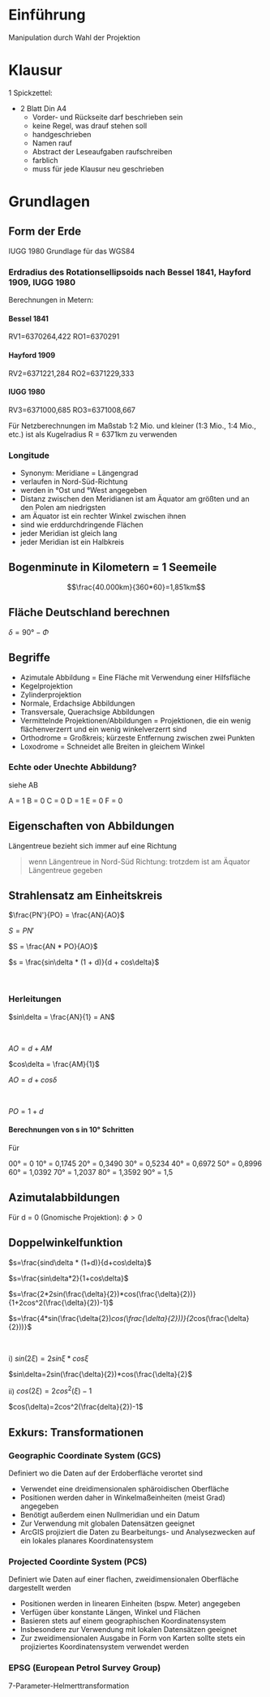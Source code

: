 # Einführung

Manipulation durch Wahl der Projektion

# Klausur
1 Spickzettel:
* 2 Blatt Din A4
	* Vorder- und Rückseite darf beschrieben sein
	* keine Regel, was drauf stehen soll
	* handgeschrieben
	* Namen rauf
	* Abstract der Leseaufgaben raufschreiben
	* farblich
	* muss für jede Klausur neu geschrieben

# Grundlagen
## Form der Erde

IUGG 1980 Grundlage für das WGS84

### Erdradius des Rotationsellipsoids nach Bessel 1841, Hayford 1909, IUGG 1980

Berechnungen in Metern:

#### Bessel 1841

RV1=6370264,422
RO1=6370291


#### Hayford 1909

RV2=6371221,284
RO2=6371229,333


#### IUGG 1980

RV3=6371000,685
RO3=6371008,667


Für Netzberechnungen im Maßstab 1:2 Mio. und kleiner (1:3 Mio., 1:4 Mio., etc.) ist als Kugelradius R = 6371km zu verwenden


### Longitude
* Synonym: Meridiane = Längengrad
* verlaufen in Nord-Süd-Richtung
* werden in °Ost und °West angegeben
* Distanz zwischen den Meridianen ist am Äquator am größten und an den Polen am niedrigsten
* am Äquator ist ein rechter Winkel zwischen ihnen
* sind wie erddurchdringende Flächen
* jeder Meridian ist gleich lang
* jeder Meridian ist ein Halbkreis

## Bogenminute in Kilometern = 1 Seemeile
$$\frac{40.000km}{360*60}=1,851km$$

## Fläche Deutschland berechnen
$\delta = 90° - \Phi$


## Begriffe
* Azimutale Abbildung = Eine Fläche mit Verwendung einer Hilfsfläche
* Kegelprojektion
* Zylinderprojektion
* Normale, Erdachsige Abbildungen
* Transversale, Querachsige Abbildungen
* Vermittelnde Projektionen/Abbildungen = Projektionen, die ein wenig flächenverzerrt und ein wenig winkelverzerrt sind
* Orthodrome = Großkreis; kürzeste Entfernung zwischen zwei Punkten
* Loxodrome = Schneidet alle Breiten in gleichem Winkel

### Echte oder Unechte Abbildung?
siehe AB

A = 1
B = 0
C = 0
D = 1
E = 0
F = 0

## Eigenschaften von Abbildungen
Längentreue bezieht sich immer auf eine Richtung
> wenn Längentreue in Nord-Süd Richtung: trotzdem ist am Äquator Längentreue gegeben

## Strahlensatz am Einheitskreis
$\frac{PN'}{PO} = \frac{AN}{AO}$

$S = PN'$

$S = \frac{AN * PO}{AO}$

$s = \frac{sin\delta * (1 + d)}{d + cos\delta}$

&nbsp;

### Herleitungen

$sin\delta = \frac{AN}{1} = AN$

&nbsp;

$AO = d + AM$

$cos\delta = \frac{AM}{1}$

$AO = d + cos\delta$

&nbsp;

$PO = 1 + d$

#### Berechnungen von s in 10° Schritten
Für

00° = 0
10° = 0,1745
20° = 0,3490
30° = 0,5234
40° = 0,6972
50° = 0,8996
60° = 1,0392
70° = 1,2037
80° = 1,3592
90° = 1,5

## Azimutalabbildungen
Für d = 0 (Gnomische Projektion):
$\phi > 0$


## Doppelwinkelfunktion

$s=\frac{sind\delta * (1+d)}{d+cos\delta}$

$s=\frac{sin\delta*2}{1+cos\delta}$

$s=\frac{2*2sin(\frac{\delta}{2})*cos(\frac{\delta}{2})}{1+2cos^2(\frac{\delta}{2})-1}$

$s=\frac{4*sin(\frac{\delta{2})*cos(\frac{\delta}{2}))}{2*cos(\frac{\delta}{2}))}$

&nbsp;

i) $sin(2\xi)=2sin\xi*cos\xi$

$sin\delta=2sin(\frac{\delta}{2})*cos(\frac{\delta}{2}$

ii) $cos(2\xi)=2cos^2(\xi)-1$

$cos(\delta)=2cos^2(\frac{delta}{2})-1$


## Exkurs: Transformationen
### Geographic Coordinate System (GCS)
Definiert wo die Daten auf der Erdoberfläche verortet sind
* Verwendet eine dreidimensionalen sphäroidischen Oberfläche
* Positionen werden daher in Winkelmaßeinheiten (meist Grad) angegeben
* Benötigt außerdem einen Nullmeridian und ein Datum
* Zur Verwendung mit globalen Datensätzen geeignet
* ArcGIS projiziert die Daten zu Bearbeitungs- und Analysezwecken auf ein lokales planares Koordinatensystem

### Projected Coordinte System (PCS)
Definiert wie Daten auf einer flachen, zweidimensionalen Oberfläche dargestellt werden
* Positionen werden in linearen Einheiten (bspw. Meter) angegeben
* Verfügen über konstante Längen, Winkel und Flächen
* Basieren stets auf einem geographischen Koordinatensystem
* Insbesondere zur Verwendung mit lokalen Datensätzen geeignet
* Zur zweidimensionalen Ausgabe in Form von Karten sollte stets ein projiziertes Koordinatensystem verwendet werden

### EPSG (European Petrol Survey Group)


7-Parameter-Helmerttransformation
